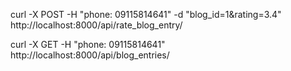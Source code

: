 curl -X POST -H "phone: 09115814641" -d "blog_id=1&rating=3.4" http://localhost:8000/api/rate_blog_entry/

curl -X GET -H "phone: 09115814641" http://localhost:8000/api/blog_entries/